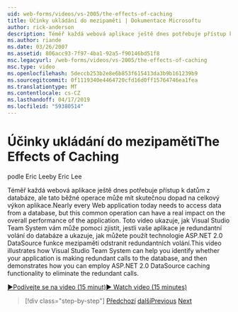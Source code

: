 ```yaml
---
uid: web-forms/videos/vs-2005/the-effects-of-caching
title: Účinky ukládání do mezipaměti | Dokumentace Microsoftu
author: rick-anderson
description: Téměř každá webová aplikace ještě dnes potřebuje přístup k datům z databáze, ale tato běžné operace může mít skutečnou dopad na celkový výkon na...
ms.author: riande
ms.date: 03/26/2007
ms.assetid: 806acc93-7f97-4ba1-92a5-f90146bd51f8
msc.legacyurl: /web-forms/videos/vs-2005/the-effects-of-caching
msc.type: video
ms.openlocfilehash: 5deccb253b2e8e6b853f615413da3b9b161239b9
ms.sourcegitcommit: 0f1119340e4464720cfd16d0ff15764746ea1fea
ms.translationtype: MT
ms.contentlocale: cs-CZ
ms.lasthandoff: 04/17/2019
ms.locfileid: "59380514"
---
```

# <a name="the-effects-of-caching"></a><span data-ttu-id="405a5-103">Účinky ukládání do mezipaměti</span><span class="sxs-lookup"><span data-stu-id="405a5-103">The Effects of Caching</span></span>

<span data-ttu-id="405a5-104">podle Eric Lee</span><span class="sxs-lookup"><span data-stu-id="405a5-104">by Eric Lee</span></span>

<span data-ttu-id="405a5-105">Téměř každá webová aplikace ještě dnes potřebuje přístup k datům z databáze, ale tato běžné operace může mít skutečnou dopad na celkový výkon aplikace.</span><span class="sxs-lookup"><span data-stu-id="405a5-105">Nearly every Web application today needs to access data from a database, but this common operation can have a real impact on the overall performance of the application.</span></span> <span data-ttu-id="405a5-106">Toto video ukazuje, jak Visual Studio Team System vám může pomoci zjistit, jestli vaše aplikace je redundantní volání do databáze a ukazuje, jak můžete použít technologie ASP.NET 2.0 DataSource funkce mezipaměti odstranit redundantních volání.</span><span class="sxs-lookup"><span data-stu-id="405a5-106">This video illustrates how Visual Studio Team System can help you identify whether your application is making redundant calls to the database, and then demonstrates how you can employ ASP.NET 2.0 DataSource caching functionality to eliminate the redundant calls.</span></span>

[<span data-ttu-id="405a5-107">&#9654;Podívejte se na video (15 minut)</span><span class="sxs-lookup"><span data-stu-id="405a5-107">&#9654; Watch video (15 minutes)</span></span>](https://channel9.msdn.com/Blogs/ASP-NET-Site-Videos/the-effects-of-caching)

> [!div class="step-by-step"]
> <span data-ttu-id="405a5-108">[Předchozí](custom-extraction-rules-and-coded-web-tests.md)
> [další](using-the-load-test-agent.md)</span><span class="sxs-lookup"><span data-stu-id="405a5-108">[Previous](custom-extraction-rules-and-coded-web-tests.md)
[Next](using-the-load-test-agent.md)</span></span>
